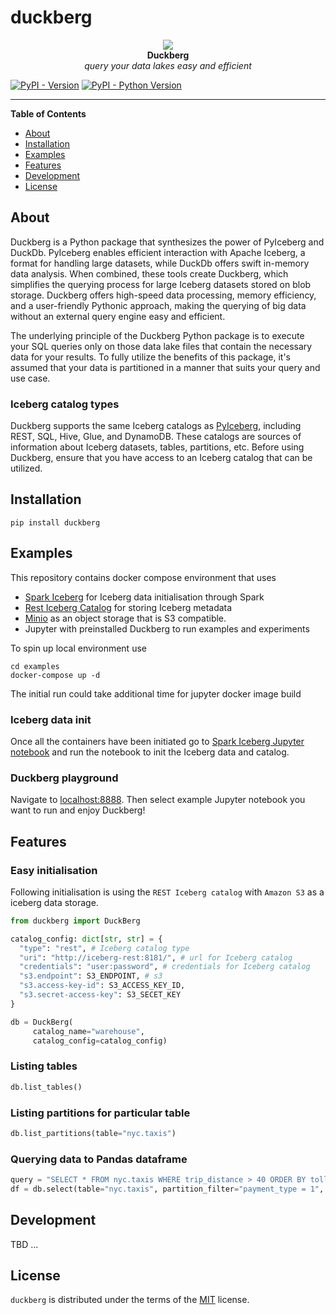 # duckberg

<p align="center">
  <img src="https://raw.githubusercontent.com/slidoapp/duckberg/main/static/images/sliger-black.png" /> <br />
  <strong>Duckberg</strong> <br />
  <em>query your data lakes easy and efficient</em>
</p>


[![PyPI - Version](https://img.shields.io/pypi/v/duckberg.svg)](https://pypi.org/project/duckberg)
[![PyPI - Python Version](https://img.shields.io/pypi/pyversions/duckberg.svg)](https://pypi.org/project/duckberg)

-----

**Table of Contents**

- [About](#about)
- [Installation](#installation)
- [Examples](#examples)
- [Features](#features)
- [Development](#development)
- [License](#license)

## About
Duckberg is a Python package that synthesizes the power of PyIceberg and DuckDb. PyIceberg enables efficient 
interaction with Apache Iceberg, a format for handling large datasets, while DuckDb offers swift in-memory data 
analysis. When combined, these tools create Duckberg, which simplifies the querying process for large Iceberg 
datasets stored on blob storage. Duckberg offers high-speed data processing, memory efficiency, and a user-friendly 
Pythonic approach, making the querying of big data without an external query engine easy and efficient.

The underlying principle of the Duckberg Python package is to execute your SQL queries only on those data lake files 
that contain the necessary data for your results. To fully utilize the benefits of this package, it's assumed that 
your data is partitioned in a manner that suits your query and use case.

### Iceberg catalog types
Duckberg supports the same Iceberg catalogs as [PyIceberg]((https://py.iceberg.apache.org/configuration/)), including 
REST, SQL, Hive, Glue, and DynamoDB. These catalogs are sources of information about Iceberg datasets, tables, 
partitions, etc. Before using Duckberg, ensure that you have access to an Iceberg catalog that can be utilized.

## Installation

```console
pip install duckberg
```

## Examples
This repository contains docker compose environment that uses 
- [Spark Iceberg](https://github.com/tabular-io/docker-spark-iceberg) for Iceberg data initialisation through Spark 
- [Rest Iceberg Catalog](https://github.com/tabular-io/iceberg-rest-image) for storing Iceberg metadata 
- [Minio](https://min.io/) as an object storage that is S3 compatible. 
- Jupyter with preinstalled Duckberg to run examples and experiments

To spin up local environment use

```shell
cd examples
docker-compose up -d
```

The initial run could take additional time for jupyter docker image build

### Iceberg data init
Once all the containers have been initiated go to [Spark Iceberg Jupyter notebook](http://localhost:8889/notebooks/000%20Init%20Iceberg%20data.ipynb) and run the 
notebook to init the Iceberg data and catalog.

### Duckberg playground

Navigate to [localhost:8888](localhost:8888). Then select example Jupyter notebook you want to run and enjoy Duckberg!

## Features

### Easy initialisation
Following initialisation is using the `REST Iceberg catalog` with `Amazon S3` as a iceberg data storage.

```python
from duckberg import DuckBerg

catalog_config: dict[str, str] = {
  "type": "rest", # Iceberg catalog type 
  "uri": "http://iceberg-rest:8181/", # url for Iceberg catalog
  "credentials": "user:password", # credentials for Iceberg catalog
  "s3.endpoint": S3_ENDPOINT, # s3 
  "s3.access-key-id": S3_ACCESS_KEY_ID,
  "s3.secret-access-key": S3_SECET_KEY
}

db = DuckBerg(
     catalog_name="warehouse",
     catalog_config=catalog_config)
```

### Listing tables

```python
db.list_tables()
```

### Listing partitions for particular table

```python
db.list_partitions(table="nyc.taxis")
```

### Querying data to Pandas dataframe

```python
query = "SELECT * FROM nyc.taxis WHERE trip_distance > 40 ORDER BY tolls_amount DESC"
df = db.select(table="nyc.taxis", partition_filter="payment_type = 1", sql=query)
```

## Development

TBD ...

## License

`duckberg` is distributed under the terms of the [MIT](https://spdx.org/licenses/MIT.html) license.
